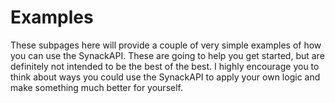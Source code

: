 # Examples

These subpages here will provide a couple of very simple examples of how you can use the SynackAPI.
These are going to help you get started, but are definitely not intended to be the best of the best.
I highly encourage you to think about ways you could use the SynackAPI to apply your own logic and make something much better for yourself.
